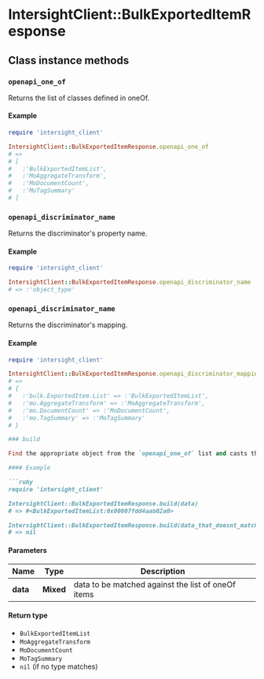 # IntersightClient::BulkExportedItemResponse

## Class instance methods

### `openapi_one_of`

Returns the list of classes defined in oneOf.

#### Example

```ruby
require 'intersight_client'

IntersightClient::BulkExportedItemResponse.openapi_one_of
# =>
# [
#   :'BulkExportedItemList',
#   :'MoAggregateTransform',
#   :'MoDocumentCount',
#   :'MoTagSummary'
# ]
```

### `openapi_discriminator_name`

Returns the discriminator's property name.

#### Example

```ruby
require 'intersight_client'

IntersightClient::BulkExportedItemResponse.openapi_discriminator_name
# => :'object_type'
```

### `openapi_discriminator_name`

Returns the discriminator's mapping.

#### Example

```ruby
require 'intersight_client'

IntersightClient::BulkExportedItemResponse.openapi_discriminator_mapping
# =>
# {
#   :'bulk.ExportedItem.List' => :'BulkExportedItemList',
#   :'mo.AggregateTransform' => :'MoAggregateTransform',
#   :'mo.DocumentCount' => :'MoDocumentCount',
#   :'mo.TagSummary' => :'MoTagSummary'
# }

### build

Find the appropriate object from the `openapi_one_of` list and casts the data into it.

#### Example

```ruby
require 'intersight_client'

IntersightClient::BulkExportedItemResponse.build(data)
# => #<BulkExportedItemList:0x00007fdd4aab02a0>

IntersightClient::BulkExportedItemResponse.build(data_that_doesnt_match)
# => nil
```

#### Parameters

| Name | Type | Description |
| ---- | ---- | ----------- |
| **data** | **Mixed** | data to be matched against the list of oneOf items |

#### Return type

- `BulkExportedItemList`
- `MoAggregateTransform`
- `MoDocumentCount`
- `MoTagSummary`
- `nil` (if no type matches)


